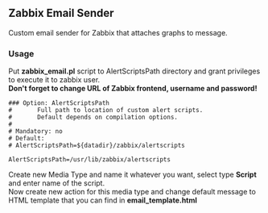 ## Zabbix Email Sender
Custom email sender for Zabbix that attaches graphs to message.  
  
### Usage
Put **zabbix_email.pl** script to AlertScriptsPath directory and grant privileges to execute it to zabbix user.  
**Don't forget to change URL of Zabbix frontend, username and password!** 

```
### Option: AlertScriptsPath
#       Full path to location of custom alert scripts.
#       Default depends on compilation options.
#
# Mandatory: no
# Default:
# AlertScriptsPath=${datadir}/zabbix/alertscripts

AlertScriptsPath=/usr/lib/zabbix/alertscripts
```
  
Create new Media Type and name it whatever you want, select type **Script** and enter name of the script.  
Now create new action for this media type and change default message to HTML template that you can find in **email_template.html**
